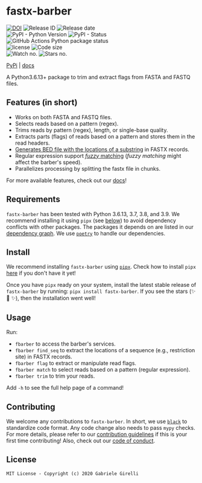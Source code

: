 # fastx-barber

[![DOI](https://zenodo.org/badge/281703558.svg)](https://zenodo.org/badge/latestdoi/281703558) ![Release ID](https://img.shields.io/github/release/ggirelli/fastx-barber.svg?style=flat) ![Release date](https://img.shields.io/github/release-date/ggirelli/fastx-barber.svg?style=flat)  
![PyPI - Python Version](https://img.shields.io/pypi/pyversions/fastx-barber) ![PyPI - Status](https://img.shields.io/pypi/status/fastx-barber) ![GitHub Actions Python package status](https://github.com/ggirelli/fastx-barber/workflows/Python%20package/badge.svg?branch=main&event=push)  
![license](https://img.shields.io/github/license/ggirelli/fastx-barber.svg?style=flat) ![Code size](https://img.shields.io/github/languages/code-size/ggirelli/fastx-barber.svg?style=flat)  
![Watch no.](https://img.shields.io/github/watchers/ggirelli/fastx-barber.svg?label=Watch&style=social) ![Stars no.](https://img.shields.io/github/stars/ggirelli/fastx-barber.svg?style=social)

[PyPi](https://pypi.org/project/fastx-barber/) | [docs](https://ggirelli.github.io/fastx-barber/)

A Python3.6.13+ package to trim and extract flags from FASTA  and FASTQ files.

## Features (in short)

* Works on both FASTA and FASTQ files.
* Selects reads based on a pattern (regex).
* Trims reads by pattern (regex), length, or single-base quality.
* Extracts parts (flags) of reads based on a pattern and stores them in the read headers.
* [Generates BED file with the locations of a substring](https://ggirelli.github.io/fastx-barber/usage#find-sequence) in FASTX records.
* Regular expression support [*fuzzy* matching](https://pypi.org/project/regex/#approximate-fuzzy-matching-hg-issue-12-hg-issue-41-hg-issue-109) (*fuzzy matching* might affect the barber's speed).
* Parallelizes processing by splitting the fastx file in chunks.

For more available features, check out our [docs](https://ggirelli.github.io/fastx-barber/)!

## Requirements

`fastx-barber` has been tested with Python 3.6.13, 3.7, 3.8, and 3.9. We recommend installing it using `pipx` (see [below](https://github.com/ggirelli/fastx-barber#install)) to avoid dependency conflicts with other packages. The packages it depends on are listed in our [dependency graph](https://github.com/ggirelli/fastx-barber/network/dependencies). We use [`poetry`](https://github.com/python-poetry/poetry) to handle our dependencies.

## Install

We recommend installing `fastx-barber` using [`pipx`](https://github.com/pipxproject/pipx). Check how to install `pipx` [here](https://github.com/pipxproject/pipx#install-pipx) if you don't have it yet!

Once you have `pipx` ready on your system, install the latest stable release of `fastx-barber` by running: `pipx install fastx-barber`. If you see the stars (✨ 🌟 ✨), then the installation went well!

## Usage

Run:

* `fbarber` to access the barber's services.
* `fbarber find_seq` to extract the locations of a sequence (e.g., restriction site) in FASTX records.
* `fbarber flag` to extract or manipulate read flags.
* `fbarber match` to select reads based on a pattern (regular expression).
* `fbarber trim` to trim your reads.

Add `-h` to see the full help page of a command!

## Contributing

We welcome any contributions to `fastx-barber`. In short, we use [`black`](https://github.com/psf/black) to standardize code format. Any code change also needs to pass `mypy` checks. For more details, please refer to our [contribution guidelines](https://github.com/ggirelli/fastx-barber/blob/main/CONTRIBUTING.md) if this is your first time contributing! Also, check out our [code of conduct](https://github.com/ggirelli/fastx-barber/blob/main/CODE_OF_CONDUCT.md).

## License

`MIT License - Copyright (c) 2020 Gabriele Girelli`
